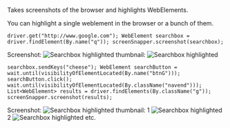 Takes screenshots of the browser and highlights WebElements.

You can highlight a single weblement in the browser or a bunch of them.

`driver.get("http://www.google.com");
 WebElement searchbox = driver.findElement(By.name("q"));
 screenSnapper.screenshot(searchbox);
 `

 Screenshot:
 ![Searchbox highlighted](https://raw.github.com/nicegraham/SeleniumScreenSnapper/master/images/1352712088481.png)
 thumbnail:
 ![Searchbox highlighted](https://raw.github.com/nicegraham/SeleniumScreenSnapper/master/images/thumbnails/1352712088481.png)

 `searchbox.sendKeys("cheese");
 WebElement searchButton = wait.until(visibilityOfElementLocated(By.name("btnG")));
 searchButton.click();
 wait.until(visibilityOfElementLocated(By.className("navend")));
 List<WebElement> results = driver.findElements(By.className("g"));
 screenSnapper.screenshot(results);`

 Screenshot:
 ![Searchbox highlighted](https://raw.github.com/nicegraham/SeleniumScreenSnapper/master/images/1352712091765.png)
 thumbnail:
 1
 ![Searchbox highlighted](https://raw.github.com/nicegraham/SeleniumScreenSnapper/master/images/thumbnails/1352712091765_1.png)
 2
 ![Searchbox highlighted](https://raw.github.com/nicegraham/SeleniumScreenSnapper/master/images/thumbnails/1352712091765_2.png)
 etc.